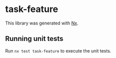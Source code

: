 # task-feature

This library was generated with [Nx](https://nx.dev).

## Running unit tests

Run `nx test task-feature` to execute the unit tests.

